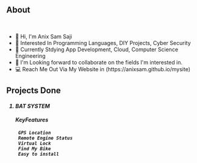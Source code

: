 ## About
<br>
<ul>
<li>👋 Hi, I'm Anix Sam Saji <br>
<li>👀 Interested In Programming Languages, DIY Projects, Cyber Security <br>
<li>🏢 Currently Stdying App Development, Cloud, Computer Science Engineering <br>
<li>💞 I'm Looking forward to collaborate on the fields I'm interested in. <br>
  <li>💻 Reach Me Out Via My Website in  (https://anixsam.github.io/mysite) <br>
</ul>

## Projects Done

##### <ol>   <li> BAT SYSTEM <br>   <h4> KeyFeatures 
     GPS Location
     Remote Engine Status
     Virtual Lock
     Find My Bike
     Easy to install
    
  </li>
</ol>
